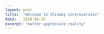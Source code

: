 ```yaml
---
layout: post
title:  "Welcome to Chinmoy controversies"
date:   2020-06-25
excerpt: "matter appreciate reality"
---
```

